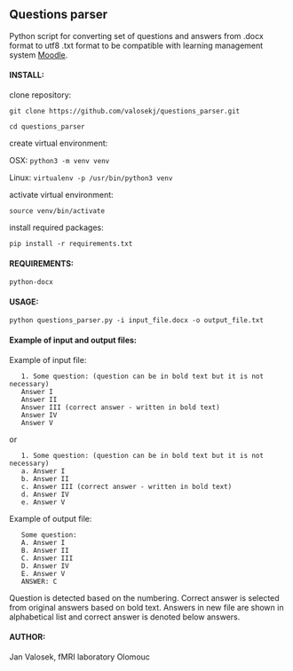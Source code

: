 ## Questions parser
Python script for converting set of questions and answers from .docx format to utf8 .txt format to be compatible with learning management system [Moodle](https://en.wikipedia.org/wiki/Moodle).

#### INSTALL:
clone repository:

`git clone https://github.com/valosekj/questions_parser.git`

`cd questions_parser`

create virtual environment:

OSX:
`python3 -m venv venv`

Linux:
`virtualenv -p /usr/bin/python3 venv`

activate virtual environment:

`source venv/bin/activate`

install required packages:

`pip install -r requirements.txt`

#### REQUIREMENTS:
`python-docx`

#### USAGE:
`python questions_parser.py -i input_file.docx -o output_file.txt`

#### Example of input and output files:
Example of input file:
    
       1. Some question: (question can be in bold text but it is not necessary)
       Answer I
       Answer II
       Answer III (correct answer - written in bold text)
       Answer IV
       Answer V
or
       
       1. Some question: (question can be in bold text but it is not necessary)
       a. Answer I
       b. Answer II
       c. Answer III (correct answer - written in bold text)
       d. Answer IV
       e. Answer V


 Example of output file:
 
       Some question:
       A. Answer I
       B. Answer II
       C. Answer III
       D. Answer IV
       E. Answer V
       ANSWER: C
       
Question is detected based on the numbering. Correct answer is selected from original answers based on bold text.
Answers in new file are shown in alphabetical list and correct answer is denoted below answers.

#### AUTHOR:
Jan Valosek, fMRI laboratory Olomouc
